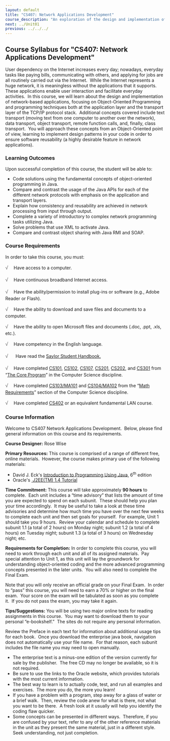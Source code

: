 ```yaml
---
layout: default
title: "CS407: Network Applications Development"
course_description: "An exploration of the design and implementation of network-based applications, focusing on object-oriented programming and programming techniques, both at the application layer and the transport layer of the TCP/IP protocol stack."
next: ../Unit01
previous: ../../../
---
```

Course Syllabus for "CS407: Network Applications Development"
-------------------------------------------------------------

User dependency on the Internet increases every day; nowadays, everyday
tasks like paying bills, communicating with others, and applying for
jobs are all routinely carried out via the Internet.  While the Internet
represents a huge network, it is meaningless without the applications
that it supports.  These applications enable user interaction and
facilitate everyday activities.  In this course, we will learn about the
design and implementation of network-based applications, focusing on
Object-Oriented Programming and programming techniques both at the
application layer and the transport layer of the TCP/IP protocol stack. 
Additional concepts covered include text transport (moving text from one
computer to another over the network), data transport, object transport,
remote function calls, and, finally, class transport.  You will approach
these concepts from an Object-Oriented point of view, learning to
implement design patterns in your code in order to ensure software
reusability (a highly desirable feature in network applications).

### Learning Outcomes

Upon successful completion of this course, the student will be able
to:  

-   Code solutions using the fundamental concepts of object-oriented
    programming in Java.
-   Compare and contrast the usage of the Java APIs for each of the
    different network protocols with emphasis on the application and
    transport layers.
-   Explain how consistency and reusability are achieved in network
    processing from input through output.
-   Complete a variety of introductory to complex network programming
    tasks utilizing Java.
-   Solve problems that use XML to activate Java.
-   Compare and contrast object sharing with Java RMI and SOAP.

### Course Requirements

In order to take this course, you must:  
  
 <span dir="LTR"><span
style="color: rgb(85, 85, 85); font-family: 'Myriad Pro', 'Gill Sans', 'Gill Sans MT', Calibri, sans-serif; font-size: 16px; line-height: 24px; text-align: left; -webkit-text-size-adjust: none; ">√
   </span>Have access to a computer.</span>  
  
 <span dir="LTR"><span
style="color: rgb(85, 85, 85); font-family: 'Myriad Pro', 'Gill Sans', 'Gill Sans MT', Calibri, sans-serif; font-size: 16px; line-height: 24px; text-align: left; -webkit-text-size-adjust: none; ">√
   </span>Have continuous broadband Internet access.</span>  
  
 <span dir="LTR"><span
style="color: rgb(85, 85, 85); font-family: 'Myriad Pro', 'Gill Sans', 'Gill Sans MT', Calibri, sans-serif; font-size: 16px; line-height: 24px; text-align: left; -webkit-text-size-adjust: none; ">√
   </span>Have the ability/permission to install plug-ins or software
(e.g., Adobe Reader or Flash).</span>  
  
 <span dir="LTR"><span
style="color: rgb(85, 85, 85); font-family: 'Myriad Pro', 'Gill Sans', 'Gill Sans MT', Calibri, sans-serif; font-size: 16px; line-height: 24px; text-align: left; -webkit-text-size-adjust: none; ">√
   </span>Have the ability to download and save files and documents to a
computer.</span>  
  
 <span dir="LTR"><span
style="color: rgb(85, 85, 85); font-family: 'Myriad Pro', 'Gill Sans', 'Gill Sans MT', Calibri, sans-serif; font-size: 16px; line-height: 24px; text-align: left; -webkit-text-size-adjust: none; ">√
   </span>Have the ability to open Microsoft files and documents (.doc,
.ppt, .xls, etc.).</span>  
  
 <span dir="LTR"><span
style="color: rgb(85, 85, 85); font-family: 'Myriad Pro', 'Gill Sans', 'Gill Sans MT', Calibri, sans-serif; font-size: 16px; line-height: 24px; text-align: left; -webkit-text-size-adjust: none; ">√
   </span>Have competency in the English language.</span>  

<span dir="LTR"><span
style="color: rgb(85, 85, 85); font-family: 'Myriad Pro', 'Gill Sans', 'Gill Sans MT', Calibri, sans-serif; font-size: 16px; line-height: 24px; text-align: left; -webkit-text-size-adjust: none; ">√</span></span>     
Have read the [Saylor Student
Handbook.](http://www.saylor.org/site/wp-content/uploads/2012/05/Saylor-StudentHandbook.pdf)

<span dir="LTR"><span
style="color: rgb(85, 85, 85); font-family: 'Myriad Pro', 'Gill Sans', 'Gill Sans MT', Calibri, sans-serif; font-size: 16px; line-height: 24px; text-align: left; -webkit-text-size-adjust: none; ">√
   </span>Have completed
[CS101](http://www.saylor.org/courses/cs101/)</span>,
[CS102](http://www.saylor.org/courses/cs102/),
[CS107](http://www.saylor.org/courses/cs107/),
[CS201](http://www.saylor.org/courses/cs201/),
[CS202](http://www.saylor.org/courses/cs202/), and
[CS301](http://www.saylor.org/courses/cs301/) from “[The Core
Program](http://www.saylor.org/majors/computer-science/)” in the
Computer Science discipline.  
  
 <span dir="LTR"><span
style="color: rgb(85, 85, 85); font-family: 'Myriad Pro', 'Gill Sans', 'Gill Sans MT', Calibri, sans-serif; font-size: 16px; line-height: 24px; text-align: left; -webkit-text-size-adjust: none; ">√
   </span>Have completed
[CS103/MA101](http://www.saylor.org/courses/cs103/)</span> and
[CS104/MA102](http://www.saylor.org/courses/cs104/) from the “[Math
Requirements](http://www.saylor.org/majors/computer-science/)” section
of the Computer Science discipline.  
  
 <span
style="color: rgb(85, 85, 85); font-family: 'Myriad Pro', 'Gill Sans', 'Gill Sans MT', Calibri, sans-serif; font-size: 16px; line-height: 24px; text-align: left; -webkit-text-size-adjust: none; ">√
   </span>Have completed
[CS402](http://www.saylor.org/courses/cs402/) or an equivalent
fundamental LAN course.

### Course Information

Welcome to CS407 Network Applications Development.  Below, please find
general information on this course and its requirements. 

**Course Designer:** Rose Wise

**Primary Resources:** This course is comprised of a range of different
free, online materials.  However, the course makes primary use of the
following materials:

-   <span dir="LTR">David J. Eck's [Introduction to Programming Using
    Java,](http://math.hws.edu/javanotes/)</span> 6<sup>th</sup> edition
-   <span dir="LTR">Oracle's [ J2EE(TM) 1.4
    Tutorial](http://docs.oracle.com/javaee/1.4/tutorial/doc/About.html#wp63721)</span>

**Time Commitment:** This course will take approximately **90 hours** to
complete.  Each unit includes a “time advisory” that lists the amount of
time you are expected to spend on each subunit.  These should help you
plan your time accordingly.  It may be useful to take a look at these
time advisories and determine how much time you have over the next few
weeks to complete each unit and then set goals for yourself.  For
example, Unit 1 should take you 9 hours.  Review your calendar and
schedule to complete subunit 1.1 (a total of 2 hours) on Monday night;
subunit 1.2 (a total of 4 hours) on Tuesday night; subunit 1.3 (a total
of 3 hours) on Wednesday night; etc.

**Requirements for Completion:** In order to complete this course, you
will need to work through each unit and all of its assigned materials. 
Pay special attention to Unit 1, as this unit will lay the groundwork
for understanding object-oriented coding and the more advanced
programming concepts presented in the later units.  You will also need
to complete the Final Exam.

Note that you will only receive an official grade on your Final Exam. 
In order to “pass” this course, you will need to earn a 70% or higher on
the final exam.  Your score on the exam will be tabulated as soon as you
complete it.  If you do not pass the exam, you may take it again.

**Tips/Suggestions:** You will be using two major online texts for
reading assignments in this course.  You may want to download them to
your personal “e-bookshelf.”  The sites do not require any personal
information. 

Review the Preface in each text for information about additional usage
tips for each book.  Once you download the enterprise java book,
navigation does not automatically use your file name.  For that reason,
each subunit includes the file name you may need to open manually.

-   <span dir="LTR">The enterprise text is a minus-one edition of the
    version currently for sale by the publisher.  The free CD may no
    longer be available, so it is not required.  </span>
-   <span dir="LTR">Be sure to use the links to the Oracle website,
    which provides tutorials with the most current information.  </span>
-   <span dir="LTR">The best way to learn is to actually code, test, and
    run all examples and exercises.  The more you do, the more you
    learn!  </span>
-   <span dir="LTR">If you have a problem with a program, step away for
    a glass of water or a brief walk.  Then, review the code anew for
    what is there, not what you want to be there.  A fresh look at it
    usually will help you identify the coding flaw quicker.</span>
-   Some concepts can be presented in different ways.  Therefore, if you
    are confused by your text, refer to any of the other reference
    materials in the unit as they present the same material, just in a
    different style.  Seek understanding, not just completion.

